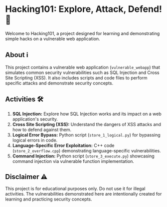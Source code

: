 # Hacking101: Explore, Attack, Defend! 🚀

Welcome to Hacking101, a project designed for learning and demonstrating simple hacks on a vulnerable web application.

## About ℹ️

This project contains a vulnerable web application (`vulnerable_webapp`) that simulates common security vulnerabilities such as SQL Injection and Cross Site Scripting (XSS). It also includes scripts and code files to perform specific attacks and demonstrate security concepts.

## Activities 🛠️

1. **SQL Injection:** Explore how SQL Injection works and its impact on a web application's security.
2. **Cross Site Scripting (XSS):** Understand the dangers of XSS attacks and how to defend against them.
3. **Logical Error Bypass:** Python script (`store_1_logical.py`) for bypassing logical errors in code.
4. **Language-Specific Error Exploitation:** C++ code (`store_2_overflow.cpp`) demonstrating language-specific vulnerabilities.
5. **Command Injection:** Python script (`store_3_execute.py`) showcasing command injection via vulnerable function implementation.

## Disclaimer ⚠️

This project is for educational purposes only. Do not use it for illegal activities. The vulnerabilities demonstrated here are intentionally created for learning and practicing security concepts.

